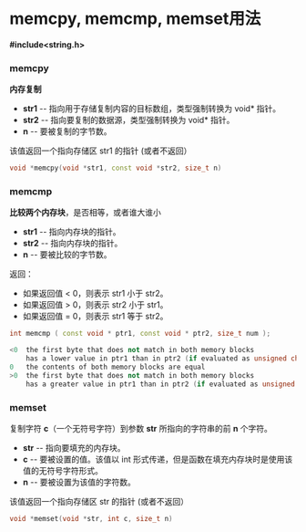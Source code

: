# memcpy, memcmp, memset用法

**\#include&lt;string.h&gt;**

### memcpy

**内存复制**

* **str1** -- 指向用于存储复制内容的目标数组，类型强制转换为 void\* 指针。
* **str2** -- 指向要复制的数据源，类型强制转换为 void\* 指针。
* **n** -- 要被复制的字节数。

该值返回一个指向存储区 str1 的指针 \(或者不返回）

```cpp
void *memcpy(void *str1, const void *str2, size_t n)
```

### memcmp

**比较两个内存块**，是否相等，或者谁大谁小

* **str1** -- 指向内存块的指针。
* **str2** -- 指向内存块的指针。
* **n** -- 要被比较的字节数。

返回：

* 如果返回值 &lt; 0，则表示 str1 小于 str2。
* 如果返回值 &gt; 0，则表示 str2 小于 str1。
* 如果返回值 = 0，则表示 str1 等于 str2。

```cpp
int memcmp ( const void * ptr1, const void * ptr2, size_t num );

<0	the first byte that does not match in both memory blocks 
    has a lower value in ptr1 than in ptr2 (if evaluated as unsigned char values)
0	the contents of both memory blocks are equal
>0	the first byte that does not match in both memory blocks 
    has a greater value in ptr1 than in ptr2 (if evaluated as unsigned char values)
```

### memset

 复制字符 **c**（一个无符号字符）到参数 **str** 所指向的字符串的前 **n** 个字符。

* **str** -- 指向要填充的内存块。
* **c** -- 要被设置的值。该值以 int 形式传递，但是函数在填充内存块时是使用该值的无符号字符形式。
* **n** -- 要被设置为该值的字符数。

该值返回一个指向存储区 str 的指针 \(或者不返回）

```cpp
void *memset(void *str, int c, size_t n)
```

